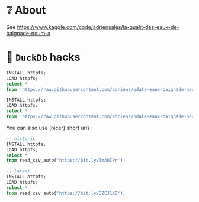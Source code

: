 # ❔ About

See https://www.kaggle.com/code/adriensales/la-qualit-des-eaux-de-baignade-noum-a


# 🦆 `DuckDb` hacks

```sql
INSTALL httpfs;
LOAD httpfs;
select * 
from 'https://raw.githubusercontent.com/adriens/odata-eaux-baignade-noumea/main/data/latest.csv';
```

```sql
INSTALL httpfs;
LOAD httpfs;
select *
from 'https://raw.githubusercontent.com/adriens/odata-eaux-baignade-noumea/main/data/historic.csv';
```

You can also use (nicer) short urls : 

```sql
-- historic
INSTALL httpfs;
LOAD httpfs;
select *
from read_csv_auto('https://bit.ly/3mAUIPr');
```

```sql
-- latest
INSTALL httpfs;
LOAD httpfs;
select *
from read_csv_auto('https://bit.ly/3ZCJ1X5');
```
